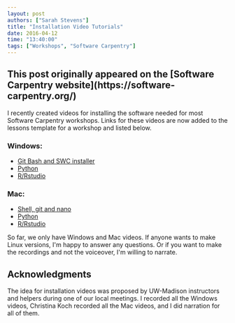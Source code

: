 ```yaml
---
layout: post
authors: ["Sarah Stevens"]
title: "Installation Video Tutorials"
date: 2016-04-12
time: "13:40:00"
tags: ["Workshops", "Software Carpentry"]
---
```


<h2>This post originally appeared on the [Software Carpentry website](https://software-carpentry.org/)</h2>
I recently created videos for installing the software needed for most Software Carpentry workshops.
Links for these videos are now added to the lessons template for a workshop and listed below.

### Windows:
- [Git Bash and SWC installer](https://www.youtube.com/watch?v=339AEqk9c-8)  
- [Python](https://www.youtube.com/watch?v=xxQ0mzZ8UvA)  
- [R/Rstudio](https://www.youtube.com/watch?v=q0PjTAylwoU)  

### Mac:
- [Shell, git and nano](https://www.youtube.com/watch?v=9LQhwETCdwY)  
- [Python](https://www.youtube.com/watch?v=TcSAln46u9U)  
- [R/Rstudio](https://www.youtube.com/watch?v=5-ly3kyxwEg)  

So far, we only have Windows and Mac videos.
If anyone wants to make Linux versions, I'm happy to answer any questions.
Or if you want to make the recordings and not the voiceover, I'm willing to narrate.

## Acknowledgments
The idea for installation videos was proposed by UW-Madison instructors and helpers during one of our local meetings. I recorded all the Windows videos, Christina Koch recorded all the Mac videos, and I did narration for all of them.
